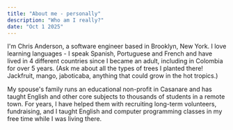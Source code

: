 ```yaml
---
title: "About me - personally"
description: "Who am I really?"
date: "Oct 1 2025"
---
```


I'm Chris Anderson, a software engineer based in Brooklyn, New York. I love learning languages - I speak Spanish, Portuguese and French and have lived in 4 different countries since I became an adult, including in Colombia for over 5 years. (Ask me about all the types of trees I planted there! Jackfruit, mango, jaboticaba, anything that could grow in the hot tropics.)

My spouse's family runs an educational non-profit in Casanare and has taught English and other core subjects to thousands of students in a remote town. For years, I have helped them with recruiting long-term volunteers, fundraising, and I taught English and computer programming classes in my free time while I was living there.
